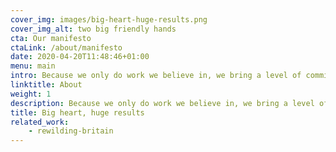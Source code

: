 ```yaml
---
cover_img: images/big-heart-huge-results.png
cover_img_alt: two big friendly hands
cta: Our manifesto
ctaLink: /about/manifesto
date: 2020-04-20T11:48:46+01:00
menu: main
intro: Because we only do work we believe in, we bring a level of commitment you won’t find anywhere else—and that means great results for you.
linktitle: About
weight: 1
description: Because we only do work we believe in, we bring a level of commitment you won’t find anywhere else—and that means great results for you.
title: Big heart, huge results
related_work:
    - rewilding-britain
---
```

